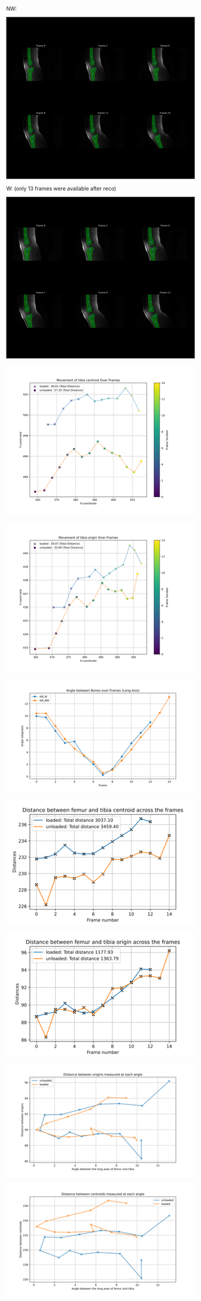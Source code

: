 NW: 

![mosaic_AN_NW_both_bones.svg](mosaic_AN_NW_both_bones.svg)

W: (only 13 frames were available after reco)

![mosaic_AN_W_both_bones.svg](mosaic_AN_W_both_bones.svg)

![AN_centroid_track_tibia_both_cases.svg](AN_centroid_track_tibia_both_cases.svg)

![AN_origin_track_tibia_both_cases.svg](AN_origin_track_tibia_both_cases.svg)

![AN_both_Angle_betwn_long_axes.svg](AN_both_Angle_betwn_long_axes.svg)

![dist_betwn_centroid.svg](dist_betwn_centroid.svg)

![dist_betwn_origin.svg](dist_betwn_origin.svg)

![Angle_vs_origin_both.svg](Angle_vs_origin_both.svg)

![Angle_vs_centroid_both_bones.svg](Angle_vs_centroid_both_bones.svg)
